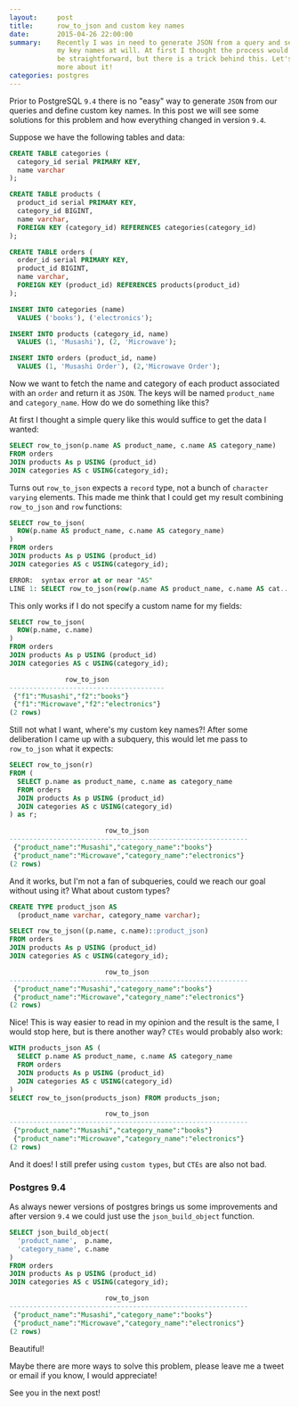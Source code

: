 ```yaml
---
layout:     post
title:      row_to_json and custom key names
date:       2015-04-26 22:00:00
summary:    Recently I was in need to generate JSON from a query and set
            my key names at will. At first I thought the process would
            be straightforward, but there is a trick behind this. Let's find
            more about it!
categories: postgres
---
```


Prior to PostgreSQL `9.4` there is no "easy" way to generate `JSON` from our
queries and define custom key names. In this post we will see some solutions
for this problem and how everything changed in version `9.4`.

Suppose we have the following tables and data:

~~~ sql
CREATE TABLE categories (
  category_id serial PRIMARY KEY,
  name varchar
);

CREATE TABLE products (
  product_id serial PRIMARY KEY,
  category_id BIGINT,
  name varchar,
  FOREIGN KEY (category_id) REFERENCES categories(category_id)
);

CREATE TABLE orders (
  order_id serial PRIMARY KEY,
  product_id BIGINT,
  name varchar,
  FOREIGN KEY (product_id) REFERENCES products(product_id)
);

INSERT INTO categories (name)
  VALUES ('books'), ('electronics');

INSERT INTO products (category_id, name)
  VALUES (1, 'Musashi'), (2, 'Microwave');

INSERT INTO orders (product_id, name)
  VALUES (1, 'Musashi Order'), (2,'Microwave Order');
~~~

Now we want to fetch the name and category of each product associated
with an `order` and return it as `JSON`. The keys will be named `product_name`
and `category_name`. How do we do something like this?

At first I thought a simple query like this would suffice to get the data I
wanted:

~~~ sql
SELECT row_to_json(p.name AS product_name, c.name AS category_name)
FROM orders
JOIN products As p USING (product_id)
JOIN categories AS c USING(category_id);
~~~

Turns out `row_to_json` expects a `record` type, not a bunch of `character varying`
elements. This made me think that I could get my result combining `row_to_json`
and `row` functions:

~~~ sql
SELECT row_to_json(
  ROW(p.name AS product_name, c.name AS category_name)
)
FROM orders
JOIN products As p USING (product_id)
JOIN categories AS c USING(category_id);

ERROR:  syntax error at or near "AS"
LINE 1: SELECT row_to_json(row(p.name AS product_name, c.name AS cat...
~~~

This only works if I do not specify a custom name for my fields:

~~~ sql
SELECT row_to_json(
  ROW(p.name, c.name)
)
FROM orders
JOIN products As p USING (product_id)
JOIN categories AS c USING(category_id);

              row_to_json
---------------------------------------
 {"f1":"Musashi","f2":"books"}
 {"f1":"Microwave","f2":"electronics"}
(2 rows)
~~~

Still not what I want, where's my custom key names?! After some deliberation I
came up with a subquery, this would let me pass to `row_to_json` what it
expects:

~~~ sql
SELECT row_to_json(r)
FROM (
  SELECT p.name as product_name, c.name as category_name
  FROM orders
  JOIN products As p USING (product_id)
  JOIN categories AS c USING(category_id)
) as r;

                        row_to_json
------------------------------------------------------------
 {"product_name":"Musashi","category_name":"books"}
 {"product_name":"Microwave","category_name":"electronics"}
(2 rows)
~~~

And it works, but I'm not a fan of subqueries, could we reach our goal
without using it? What about custom types?

~~~ sql
CREATE TYPE product_json AS
  (product_name varchar, category_name varchar);

SELECT row_to_json((p.name, c.name)::product_json)
FROM orders
JOIN products As p USING (product_id)
JOIN categories AS c USING(category_id);

                        row_to_json
------------------------------------------------------------
 {"product_name":"Musashi","category_name":"books"}
 {"product_name":"Microwave","category_name":"electronics"}
(2 rows)
~~~

Nice! This is way easier to read in my opinion and the result is the same, I
would stop here, but is there another way? `CTEs` would probably also work:

~~~ sql
WITH products_json AS (
  SELECT p.name AS product_name, c.name AS category_name
  FROM orders
  JOIN products As p USING (product_id)
  JOIN categories AS c USING(category_id)
)
SELECT row_to_json(products_json) FROM products_json;

                        row_to_json
------------------------------------------------------------
 {"product_name":"Musashi","category_name":"books"}
 {"product_name":"Microwave","category_name":"electronics"}
(2 rows)
~~~

And it does! I still prefer using `custom types`, but `CTEs` are also not bad.

### Postgres 9.4

As always newer versions of postgres brings us some improvements and after
version `9.4` we could just use the `json_build_object` function.

~~~ sql
SELECT json_build_object(
  'product_name',  p.name,
  'category_name', c.name
)
FROM orders
JOIN products As p USING (product_id)
JOIN categories AS c USING(category_id);

                        row_to_json
------------------------------------------------------------
 {"product_name":"Musashi","category_name":"books"}
 {"product_name":"Microwave","category_name":"electronics"}
(2 rows)
~~~

Beautiful!

Maybe there are more ways to solve this problem, please leave me a
tweet or email if you know, I would appreciate!

See you in the next post!
